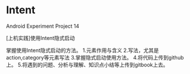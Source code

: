 # Intent
Android Experiment Project 14

[上机实践]使用Intent隐式启动

掌握使用Intent隐式启动的方法。
1.<intent-filter>元素作用与含义
2.<intent-filter>写法，尤其是action,category等元素写法
3.掌握隐式启动使用方法。
4.将代码上传到github上。
5.将遇到的问题、分析与理解、知识点小结等上传到gitbook上去。

